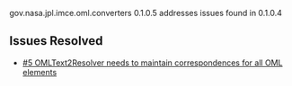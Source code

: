 gov.nasa.jpl.imce.oml.converters 0.1.0.5 addresses issues found in 0.1.0.4

## Issues Resolved

- [#5 OMLText2Resolver needs to maintain correspondences for all OML elements](https://github.com/JPL-IMCE/gov.nasa.jpl.imce.oml.converters/issues/5)
